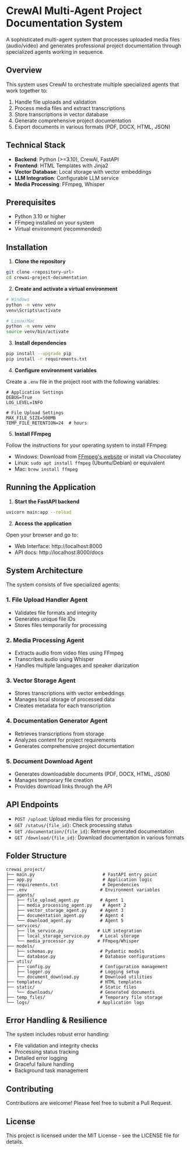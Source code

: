# CrewAI Multi-Agent Project Documentation System

A sophisticated multi-agent system that processes uploaded media files (audio/video) and generates professional project documentation through specialized agents working in sequence.

## Overview

This system uses CrewAI to orchestrate multiple specialized agents that work together to:

1. Handle file uploads and validation
2. Process media files and extract transcriptions
3. Store transcriptions in vector database
4. Generate comprehensive project documentation
5. Export documents in various formats (PDF, DOCX, HTML, JSON)

## Technical Stack

- **Backend**: Python (>=3.10), CrewAI, FastAPI
- **Frontend**: HTML Templates with Jinja2
- **Vector Database**: Local storage with vector embeddings
- **LLM Integration**: Configurable LLM service
- **Media Processing**: FFmpeg, Whisper

## Prerequisites

- Python 3.10 or higher
- FFmpeg installed on your system
- Virtual environment (recommended)

## Installation

1. **Clone the repository**

```bash
git clone <repository-url>
cd crewai-project-documentation
```

2. **Create and activate a virtual environment**

```bash
# Windows
python -m venv venv
venv\Scripts\activate

# Linux/Mac
python -m venv venv
source venv/bin/activate
```

3. **Install dependencies**

```bash
pip install --upgrade pip
pip install -r requirements.txt
```

4. **Configure environment variables**

Create a `.env` file in the project root with the following variables:

```
# Application Settings
DEBUG=True
LOG_LEVEL=INFO

# File Upload Settings
MAX_FILE_SIZE=500MB
TEMP_FILE_RETENTION=24  # hours
```

5. **Install FFmpeg**

Follow the instructions for your operating system to install FFmpeg:
- Windows: Download from [FFmpeg's website](https://ffmpeg.org/download.html) or install via Chocolatey
- Linux: `sudo apt install ffmpeg` (Ubuntu/Debian) or equivalent
- Mac: `brew install ffmpeg`

## Running the Application

1. **Start the FastAPI backend**

```bash
uvicorn main:app --reload
```

2. **Access the application**

Open your browser and go to:
- Web Interface: http://localhost:8000
- API docs: http://localhost:8000/docs

## System Architecture

The system consists of five specialized agents:

### 1. File Upload Handler Agent
- Validates file formats and integrity
- Generates unique file IDs
- Stores files temporarily for processing

### 2. Media Processing Agent
- Extracts audio from video files using FFmpeg
- Transcribes audio using Whisper
- Handles multiple languages and speaker diarization

### 3. Vector Storage Agent
- Stores transcriptions with vector embeddings
- Manages local storage of processed data
- Creates metadata for each transcription

### 4. Documentation Generator Agent
- Retrieves transcriptions from storage
- Analyzes content for project requirements
- Generates comprehensive project documentation

### 5. Document Download Agent
- Generates downloadable documents (PDF, DOCX, HTML, JSON)
- Manages temporary file creation
- Provides download links through the API

## API Endpoints

- `POST /upload`: Upload media files for processing
- `GET /status/{file_id}`: Check processing status
- `GET /documentation/{file_id}`: Retrieve generated documentation
- `GET /download/{file_id}`: Download documentation in various formats

## Folder Structure

```
crewai_project/
├── main.py                          # FastAPI entry point
├── app.py                           # Application logic
├── requirements.txt                 # Dependencies
├── .env                            # Environment variables
├── agents/
│   ├── file_upload_agent.py        # Agent 1
│   ├── media_processing_agent.py    # Agent 2
│   ├── vector_storage_agent.py     # Agent 3
│   ├── documentation_agent.py      # Agent 4
│   └── download_agent.py           # Agent 5
├── services/
│   ├── llm_service.py             # LLM integration
│   ├── local_storage_service.py    # Local storage
│   └── media_processor.py         # FFmpeg/Whisper
├── models/
│   ├── schemas.py                  # Pydantic models
│   └── database.py                 # Database configurations
├── utils/
│   ├── config.py                   # Configuration management
│   ├── logger.py                   # Logging setup
│   └── document_download.py        # Download utilities
├── templates/                      # HTML templates
├── static/                         # Static files
│   └── downloads/                  # Generated documents
├── temp_files/                     # Temporary file storage
└── logs/                          # Application logs
```

## Error Handling & Resilience

The system includes robust error handling:
- File validation and integrity checks
- Processing status tracking
- Detailed error logging
- Graceful failure handling
- Background task management

## Contributing

Contributions are welcome! Please feel free to submit a Pull Request.

## License

This project is licensed under the MIT License - see the LICENSE file for details.

